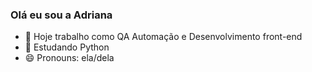 ### Olá eu sou a Adriana

- 🔭 Hoje trabalho como QA Automação e Desenvolvimento front-end
- 🌱 Estudando Python
- 😄 Pronouns: ela/dela


